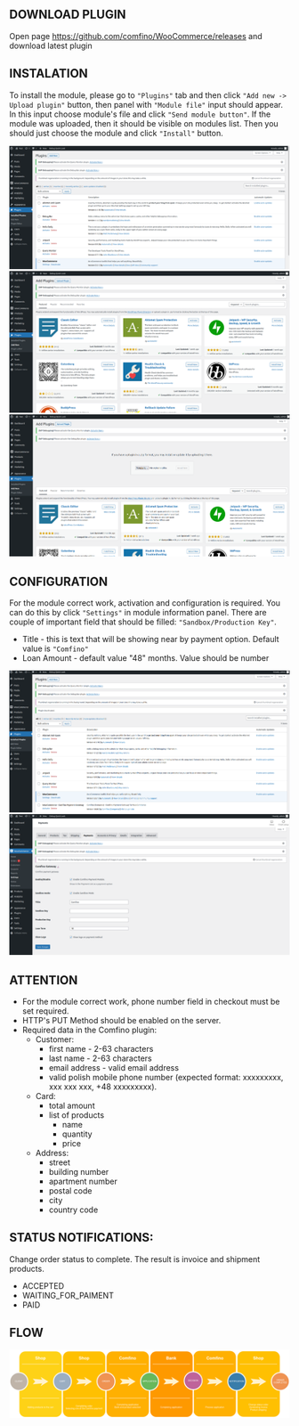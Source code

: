 ## DOWNLOAD PLUGIN

Open page https://github.com/comfino/WooCommerce/releases and download latest plugin

## INSTALATION

To install the module, please go to `"Plugins"` tab and then click `"Add new -> Upload plugin"` button, then panel with `"Module file"` input should appear. In this input choose module's file and click `"Send module button"`. If the module was uploaded, then it should be visible on modules list. Then you should just choose the module and click `"Install"` button.

![Instalation](images/en/instalation-1.png "Instalation")
![Instalation](images/en/instalation-2.png "Instalation")
![Instalation](images/en/instalation-3.png "Instalation")

## CONFIGURATION

For the module correct work, activation and configuration is required. You can do this by click `"Settings"` in module information panel. There are couple of important field that should be filled: `"Sandbox/Production Key"`.

* Title - this is text that will be showing near by payment option. Default value is `"Comfino"`
* Loan Amount - default value "48" months. Value should be number

![Configuration](images/en/configuration-1.png "Configuration")
![Configuration](images/en/configuration-2.png "Configuration")

## ATTENTION

* For the module correct work, phone number field in checkout must be set required.
* HTTP's PUT Method should be enabled on the server.
* Required data in the Comfino plugin:
    * Customer:
        * first name - 2-63 characters
        * last name - 2-63 characters
        * email address - valid email address
        * valid polish mobile phone number (expected format: xxxxxxxxx, xxx xxx xxx, +48 xxxxxxxxx).
    * Card:
        * total amount
        * list of products
            * name
            * quantity
            * price
    * Address:
        * street
        * building number
        * apartment number
        * postal code
        * city
        * country code

## STATUS NOTIFICATIONS:

Change order status to complete. The result is invoice and shipment products.

* ACCEPTED
* WAITING_FOR_PAIMENT
* PAID

## FLOW

![Flow](images/comfino-flow.png "Flow")
